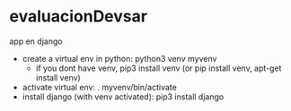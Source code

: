 # evaluacionDevsar
app en django

- create a virtual env in python: python3 venv myvenv
  - if you dont have venv, pip3 install venv (or pip install venv, apt-get install venv)
- activate virtual env: . myvenv/bin/activate
- install django (with venv activated): pip3 install django
